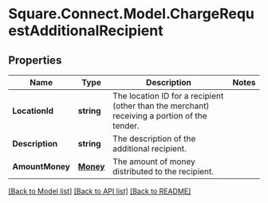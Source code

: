 # Square.Connect.Model.ChargeRequestAdditionalRecipient
## Properties

Name | Type | Description | Notes
------------ | ------------- | ------------- | -------------
**LocationId** | **string** | The location ID for a recipient (other than the merchant) receiving a portion of the tender. | 
**Description** | **string** | The description of the additional recipient. | 
**AmountMoney** | [**Money**](Money.md) | The amount of money distributed to the recipient. | 



[[Back to Model list]](../README.md#documentation-for-models) [[Back to API list]](../README.md#documentation-for-api-endpoints) [[Back to README]](../README.md)

